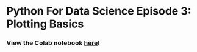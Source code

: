 # Python For Data Science Episode 3: Plotting Basics

### View the Colab notebook [here](https://colab.research.google.com/drive/1sl9keO6YEnCe4-WvY4xn1GKvufV-aLT5?usp=sharing)!
